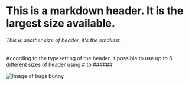 # This is a markdown header. It is the largest size available.
###### This is another size of header, it's the smallest.

According to the typesetting of the header, it possible to use up to 6 different
sizes of header using # to ######

![Image of bugs bunny](https://cdn.forbes.co/2020/07/Bugs-Bunny-1280x720-1.jpg)
